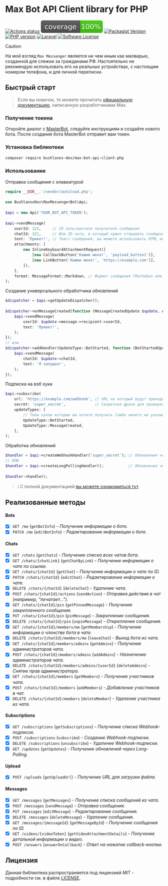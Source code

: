# Max Bot API Client library for PHP

[![Actions status](https://github.com/BushlanovDev/max-bot-api-client-php/actions/workflows/ci.yml/badge.svg?style=flat-square)](https://github.com/BushlanovDev/max-bot-api-client-php/actions)
[![Coverage](https://raw.githubusercontent.com/BushlanovDev/max-bot-api-client-php/refs/heads/master/badge-coverage.svg?v=1)](https://github.com/BushlanovDev/max-bot-api-client-php/actions)
[![Packagist Version](https://img.shields.io/packagist/v/bushlanov-dev/max-bot-api-client-php.svg?style=flat-square)](https://packagist.org/packages/bushlanov-dev/max-bot-api-client-php)
[![PHP version](https://img.shields.io/badge/php-%3E%3D%208.3-8892BF.svg?style=flat-square)](https://github.com/BushlanovDev/max-bot-api-client-php)
[![Laravel](https://img.shields.io/badge/%20Laravel%20Package-available-success?logo=laravel&style=flat-square)](https://github.com/BushlanovDev/max-bot-api-client-php)
[![Software License](https://img.shields.io/badge/license-MIT-brightgreen.svg?style=flat-square)](LICENSE)

> [!CAUTION]  
> На мой взгляд `Max Messenger` является ни чем иным как малварью, созданной для слежки за гражданами РФ. Настоятельно
> не рекомендую использовать его на реальных устройствах, с настоящим номером телефона, и для личной переписки.

## Быстрый старт

> Если вы новичок, то можете прочитать [официальную документацию](https://dev.max.ru/), написанную разработчиками Max.

### Получение токена

Откройте диалог с [MasterBot](https://max.ru/MasterBot), следуйте инструкциям и создайте нового бота. После создания
бота MasterBot отправит вам токен.

### Установка библиотеки

```bash
composer require bushlanov-dev/max-bot-api-client-php
```

### Использование

Отправка сообщения с клавиатурой

```php
require __DIR__.'/vendor/autoload.php';

use BushlanovDev\MaxMessengerBot\Api;

$api = new Api('YOUR_BOT_API_TOKEN');

$api->sendMessage(
    userId: 123,     // ID пользователя получателя сообщения
    chatId: 321,     // Или ID чата, в который нужно отправить сообщение
    text: 'Привет!', // Текст сообщения, вы можете использовать HTML или Markdown
    attachments: [
        new InlineKeyboardAttachmentRequest([
            [new CallbackButton('Нажми меня!', 'payload_button1')],
            [new LinkButton('Нажми меня!', 'https://example.com')],
        ]),
    ],
    format: MessageFormat::Markdown, // Формат сообщения (Markdown или HTML)
);
```

Создание универсального обработчика обновлений

```php
$dispatcher = $api->getUpdateDispatcher();

$dispatcher->onMessageCreated(function (MessageCreatedUpdate $update, Api $api) {
    $api->sendMessage(
        userId: $update->message->recipient->userId,
        text: 'Привет!',
    );
});
// или
$dispatcher->addHandler(UpdateType::BotStarted, function (BotStartedUpdate $update, Api $api) {
    $api->sendMessage(
        chatId: $update->chatId,
        text: 'Я запущен!',
    );
});
```

Подписка на вэб хуки

```php
$api->subscribe(
    url: 'https://example.com/webhook', // URL на который будут приходить хуки
    secret: 'super_secret',             // Секретная фраза для проверки хуков
    updateTypes: [
        // Типы хуков которые вы хотите получать (либо ничего не указывать, чтобы получать все)
        UpdateType::BotStarted,
        UpdateType::MessageCreated,
    ],
);
```

Обработка обновлений

```php
$handler = $api->createWebhookHandler('super_secret'); // Обновления через вебхук
// ИЛИ
$handler = $api->createLongPollingHandler();           // Обновления через лонгполлинг

$handler->handle();
```

> ℹ️ С полной документацией [вы можете ознакомиться тут](./docs/README.md).

## Реализованные методы

#### Bots

- [x] `GET /me` (`getBotInfo`) - *Получение информации о боте.*
- [x] `PATCH /me` (`editBotInfo`) - *Редактирование информации о боте.*

#### Chats

- [x] `GET /chats` (`getChats`) - *Получение списка всех чатов бота.*
- [x] `GET /chats/{chatLink}` (`getChatByLink`) - *Получение информации о чате по ссылке.*
- [x] `GET /chats/{chatId}` (`getChat`) - *Получение информации о чате по ID.*
- [x] `PATCH /chats/{chatId}` (`editChat`) - *Редактирование информации о чате.*
- [x] `DELETE /chats/{chatId}` (`deleteChat`) - *Удаление чата.*
- [x] `POST /chats/{chatId}/actions` (`sendAction`) - *Отправка действия в чат (например, "печатает...").*
- [x] `GET /chats/{chatId}/pin` (`getPinnedMessage`) - *Получение закрепленного сообщения.*
- [x] `PUT /chats/{chatId}/pin` (`pinMessage`) - *Закрепление сообщения.*
- [x] `DELETE /chats/{chatId}/pin` (`unpinMessage`) - *Открепление сообщения.*
- [x] `GET /chats/{chatId}/members/me` (`getMembership`) - *Получение информации о членстве бота в чате.*
- [x] `DELETE /chats/{chatId}/members/me` (`leaveChat`) - *Выход бота из чата.*
- [x] `GET /chats/{chatId}/members/admins` (`getAdmins`) - *Получение администраторов чата.*
- [x] `POST /chats/{chatId}/members/admins` (`addAdmins`) - *Назначение администраторов чата.*
- [x] `DELETE /chats/{chatId}/members/admins/{userId}` (`deleteAdmins`) - *Снятие прав администратора.*
- [x] `GET /chats/{chatId}/members` (`getMembers`) - *Получение участников чата.*
- [x] `POST /chats/{chatId}/members` (`addMembers`) - *Добавление участников в чат.*
- [x] `DELETE /chats/{chatId}/members` (`deleteMember`) - *Удаление участника из чата.*

#### Subscriptions

- [x] `GET /subscriptions` (`getSubscriptions`) - *Получение списка Webhook-подписок.*
- [x] `POST /subscriptions` (`subscribe`) - *Создание Webhook-подписки.*
- [x] `DELETE /subscriptions` (`unsubscribe`) - *Удаление Webhook-подписки.*
- [x] `GET /updates` (`getUpdates`) - *Получение обновлений через Long-Polling.*

#### Upload

- [x] `POST /uploads` (`getUploadUrl`) - *Получение URL для загрузки файла.*

#### Messages

- [x] `GET /messages` (`getMessages`) - *Получение списка сообщений из чата.*
- [x] `POST /messages` (`sendMessage`) - *Отправка сообщения.*
- [x] `PUT /messages` (`editMessage`) - *Редактирование сообщения.*
- [x] `DELETE /messages` (`deleteMessage`) - *Удаление сообщения.*
- [x] `GET /messages/{messageId}` (`getMessageById`) - *Получение сообщения по ID.*
- [x] `GET /videos/{videoToken}` (`getVideoAttachmentDetails`) - *Получение детальной информации о видео.*
- [x] `POST /answers` (`answerOnCallback`) - *Ответ на нажатие callback-кнопки.*

## Лицензия

Данная библиотека распространяется под лицензией MIT - подробности см. в файле [LICENSE](LICENSE).
